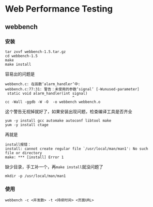 
# Web Performance Testing

## webbench

### 安装

```shell
tar zxvf webbench-1.5.tar.gz 
cd webbench-1.5
make 
make install
```

容易出的问题是

```text
webbench.c: 在函数‘alarm_handler’中:
webbench.c:77:31: 警告：未使用的参数‘signal’ [-Wunused-parameter]
 static void alarm_handler(int signal)
                               ^
cc -Wall -ggdb -W -O  -o webbench webbench.o  
```

这个警告无视掉就好了，如果安装出现问题，检查编译工具是否齐全

```shell
yum -y install gcc automake autoconf libtool make
yum -y install ctage
```

再就是

```shell
install报错：
install: cannot create regular file `/usr/local/man/man1': No such file or directory
make: *** [install] Error 1
```

缺少目录，手工补一个，再`make install`就没问题了

```shell
mkdir -p /usr/local/man/man1
```

### 使用

`webbench -c <并发数> -t <持续时间> <页面URL>`
